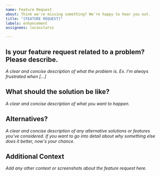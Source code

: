 ```yaml
---
name: Feature Request
about: Think we're missing something? We're happy to hear you out.
title: "[FEATURE REQUEST]"
labels: enhancement
assignees: lucasstarsz

---
```


## Is your feature request related to a problem? Please describe.
_A clear and concise description of what the problem is. Ex. I'm always frustrated when [...]_

## What should the solution be like?
_A clear and concise description of what you want to happen._

## Alternatives?
_A clear and concise description of any alternative solutions or features you've considered. if you want to go into detail about why something else does it better, now's your chance._

## Additional Context
_Add any other context or screenshots about the feature request here._
